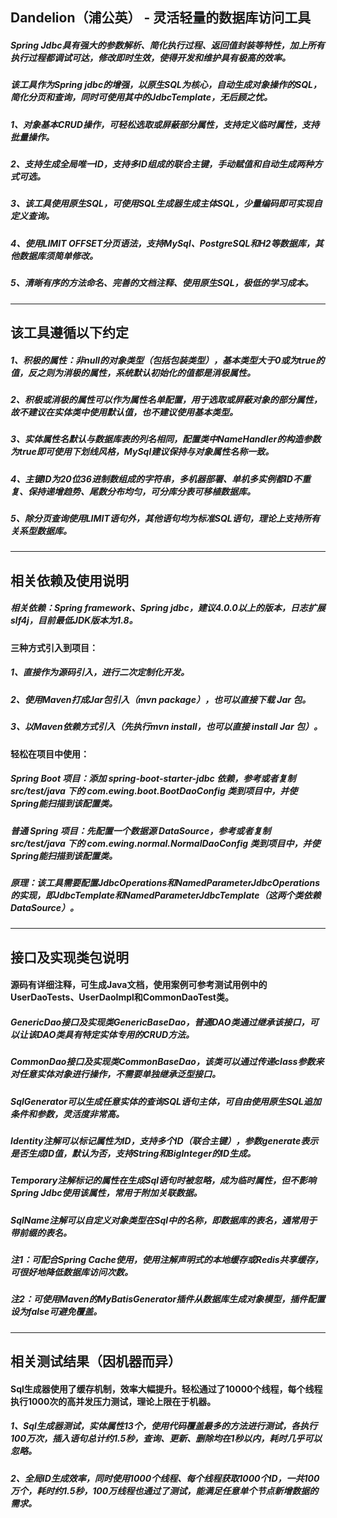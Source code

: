 ## Dandelion（浦公英） - 灵活轻量的数据库访问工具

##### Spring Jdbc具有强大的参数解析、简化执行过程、返回值封装等特性，加上所有执行过程都调试可达，修改即时生效，使得开发和维护具有极高的效率。
##### 该工具作为Spring jdbc的增强，以原生SQL为核心，自动生成对象操作的SQL，简化分页和查询，同时可使用其中的JdbcTemplate，无后顾之忧。

##### 1、对象基本CRUD操作，可轻松选取或屏蔽部分属性，支持定义临时属性，支持批量操作。
##### 2、支持生成全局唯一ID，支持多ID组成的联合主键，手动赋值和自动生成两种方式可选。
##### 3、该工具使用原生SQL，可使用SQL生成器生成主体SQL，少量编码即可实现自定义查询。
##### 4、使用LIMIT OFFSET分页语法，支持MySql、PostgreSQL和H2等数据库，其他数据库须简单修改。
##### 5、清晰有序的方法命名、完善的文档注释、使用原生SQL，极低的学习成本。

-----

## 该工具遵循以下约定

##### 1、积极的属性：非null的对象类型（包括包装类型），基本类型大于0或为true的值，反之则为消极的属性，系统默认初始化的值都是消极属性。
##### 2、积极或消极的属性可以作为属性名单配置，用于选取或屏蔽对象的部分属性，故不建议在实体类中使用默认值，也不建议使用基本类型。
##### 3、实体属性名默认与数据库表的列名相同，配置类中NameHandler的构造参数为true即可使用下划线风格，MySql建议保持与对象属性名称一致。
##### 4、主键ID为20位36进制数组成的字符串，多机器部署、单机多实例都ID不重复、保持递增趋势、尾数分布均匀，可分库分表可移植数据库。
##### 5、除分页查询使用LIMIT语句外，其他语句均为标准SQL语句，理论上支持所有关系型数据库。

-----

## 相关依赖及使用说明

##### 相关依赖：Spring framework、Spring jdbc，建议4.0.0以上的版本，日志扩展slf4j，目前最低JDK版本为1.8。
#### 三种方式引入到项目：
##### 1、直接作为源码引入，进行二次定制化开发。
##### 2、使用Maven打成Jar包引入（mvn package），也可以直接下载 Jar 包。
##### 3、以Maven依赖方式引入（先执行mvn install，也可以直接 install Jar 包）。
#### 轻松在项目中使用：
#####  Spring Boot 项目：添加 spring-boot-starter-jdbc 依赖，参考或者复制 src/test/java 下的 com.ewing.boot.BootDaoConfig 类到项目中，并使Spring能扫描到该配置类。
##### 普通 Spring 项目：先配置一个数据源 DataSource，参考或者复制 src/test/java 下的 com.ewing.normal.NormalDaoConfig 类到项目中，并使Spring能扫描到该配置类。
##### 原理：该工具需要配置JdbcOperations和NamedParameterJdbcOperations的实现，即JdbcTemplate和NamedParameterJdbcTemplate（这两个类依赖DataSource）。

-----

## 接口及实现类包说明

#### 源码有详细注释，可生成Java文档，使用案例可参考测试用例中的UserDaoTests、UserDaoImpl和CommonDaoTest类。

##### GenericDao接口及实现类GenericBaseDao，普通DAO类通过继承该接口，可以让该DAO类具有特定实体专用的CRUD方法。
##### CommonDao接口及实现类CommonBaseDao，该类可以通过传递class参数来对任意实体对象进行操作，不需要单独继承泛型接口。
##### SqlGenerator可以生成任意实体的查询SQL语句主体，可自由使用原生SQL追加条件和参数，灵活度非常高。
##### Identity注解可以标记属性为ID，支持多个ID（联合主键），参数generate表示是否生成ID值，默认为否，支持String和BigInteger的ID生成。
##### Temporary注解标记的属性在生成Sql语句时被忽略，成为临时属性，但不影响Spring Jdbc使用该属性，常用于附加关联数据。
##### SqlName注解可以自定义对象类型在Sql中的名称，即数据库的表名，通常用于带前缀的表名。

##### 注1：可配合Spring Cache使用，使用注解声明式的本地缓存或Redis共享缓存，可很好地降低数据库访问次数。
##### 注2：可使用Maven的MyBatisGenerator插件从数据库生成对象模型，插件<overwrite>配置设为false可避免覆盖。

------

## 相关测试结果（因机器而异）

#### Sql生成器使用了缓存机制，效率大幅提升。轻松通过了10000个线程，每个线程执行1000次的高并发压力测试，理论上限在于机器。

##### 1、Sql生成器测试，实体属性13个，使用代码覆盖最多的方法进行测试，各执行100万次，插入语句总计约1.5秒，查询、更新、删除均在1秒以内，耗时几乎可以忽略。
##### 2、全局ID生成效率，同时使用1000个线程、每个线程获取1000个ID，一共100万个，耗时约1.5秒，100万线程也通过了测试，能满足任意单个节点新增数据的需求。
